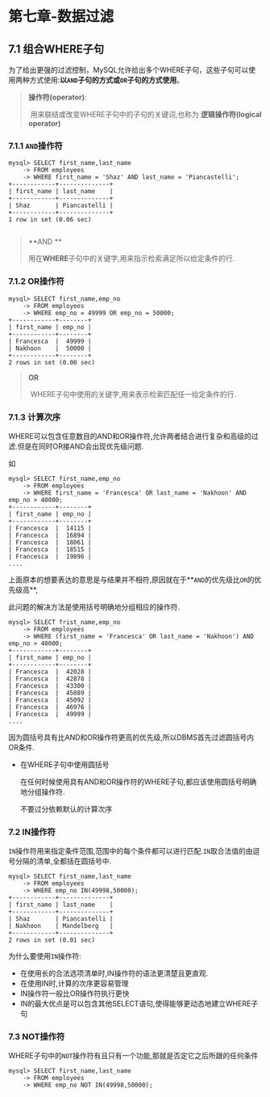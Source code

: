 # 第七章-数据过滤

## 7.1 组合WHERE子句

为了给出更强的过滤控制，MySQL允许给出多个WHERE子句，这些子句可以使用两种方式使用:**以`AND`子句的方式或`OR`子句的方式使用**。
> **操作符(operator)**:
>
> ​	用来联结或改变WHERE子句中的子句的关键词,也称为 **逻辑操作符(logical operator)**

### 7.1.1 `AND`操作符

```mysql
mysql> SELECT first_name,last_name
    -> FROM employees
    -> WHERE first_name = 'Shaz' AND last_name = 'Piancastelli';
+------------+--------------+
| first_name | last_name    |
+------------+--------------+
| Shaz       | Piancastelli |
+------------+--------------+
1 row in set (0.06 sec)


```

> **AND	**
>
> ​	用在**WHERE**子句中的关键字,用来指示检索满足所以给定条件的行.

### 7.1.2 OR操作符

```mysql
mysql> SELECT first_name,emp_no
    -> FROM employees
    -> WHERE emp_no = 49999 OR emp_no = 50000;
+------------+--------+
| first_name | emp_no |
+------------+--------+
| Francesca  |  49999 |
| Nakhoon    |  50000 |
+------------+--------+
2 rows in set (0.00 sec)

```

> **OR**
>
> ​	WHERE子句中使用的关键字,用来表示检索匹配任一给定条件的行.

### 7.1.3 计算次序

WHERE可以包含任意数目的AND和OR操作符,允许两者结合进行复杂和高级的过滤.但是在同时OR接AND会出现优先级问题.

如

```mysql
mysql> SELECT first_name,emp_no
    -> FROM employees 
    -> WHERE first_name = 'Francesca' OR last_name = 'Nakhoon' AND emp_no > 40000;
+------------+--------+
| first_name | emp_no |
+------------+--------+
| Francesca  |  14115 |
| Francesca  |  16894 |
| Francesca  |  18061 |
| Francesca  |  18515 |
| Francesca  |  19896 |
....
```

上面原本的想要表达的意思是与结果并不相符,原因就在于**`AND`的优先级比`OR`的优先级高**,

此问题的解决方法是使用括号明确地分组相应的操作符.

```mysql
mysql> SELECT frist_name,emp_no
    -> FROM employees
    -> WHERE (first_name = 'Francesca' OR last_name = 'Nakhoon') AND emp_no > 40000;
+------------+--------+
| first_name | emp_no |
+------------+--------+
| Francesca  |  42028 |
| Francesca  |  42878 |
| Francesca  |  43300 |
| Francesca  |  45089 |
| Francesca  |  45092 |
| Francesca  |  46976 |
| Francesca  |  49999 |
....
```

因为圆括号具有比AND和OR操作符更高的优先级,所以DBMS首先过滤圆括号内OR条件.

- 在WHERE子句中使用圆括号

  在任何时候使用具有AND和OR操作符的WHERE子句,都应该使用圆括号明确地分组操作符.

  不要过分依赖默认的计算次序

### 7.2 IN操作符

`IN`操作符用来指定条件范围,范围中的每个条件都可以进行匹配.`IN`取合法值的由逗号分隔的清单,全都括在圆括号中.

```mysql
mysql> SELECT first_name,last_name 
    -> FROM employees 
    -> WHERE emp_no IN(49998,50000);
+------------+--------------+
| first_name | last_name    |
+------------+--------------+
| Shaz       | Piancastelli |
| Nakhoon    | Mandelberg   |
+------------+--------------+
2 rows in set (0.01 sec)

```

为什么要使用`IN`操作符:

- 在使用长的合法选项清单时,IN操作符的语法更清楚且更直观.
- 在使用IN时,计算的次序更容易管理
- IN操作符一般比OR操作符执行更快
- IN的最大优点是可以包含其他SELECT语句,使得能够更动态地建立WHERE子句

### 7.3 NOT操作符

WHERE子句中的`NOT`操作符有且只有一个功能,那就是否定它之后所跟的任何条件

```mysql
mysql> SELECT first_name,last_name 
    -> FROM employees 
    -> WHERE emp_no NOT IN(49998,50000);
```

